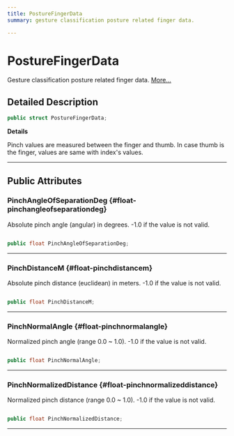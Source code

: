 ```yaml
---
title: PostureFingerData
summary: gesture classification posture related finger data. 

---
```


# PostureFingerData




Gesture classification posture related finger data.   [More...](#detailed-description)  




## Detailed Description

```csharp
public struct PostureFingerData; 
```


**Details**

Pinch values are measured between the finger and thumb. In case thumb is the finger, values are same with index's values. 





-----------



## Public Attributes

### PinchAngleOfSeparationDeg {#float-pinchangleofseparationdeg}

Absolute pinch angle (angular) in degrees. -1.0 if the value is not valid. 

```csharp

public float PinchAngleOfSeparationDeg;

```






-----------

### PinchDistanceM {#float-pinchdistancem}

Absolute pinch distance (euclidean) in meters. -1.0 if the value is not valid. 

```csharp

public float PinchDistanceM;

```






-----------

### PinchNormalAngle {#float-pinchnormalangle}

Normalized pinch angle (range 0.0 ~ 1.0). -1.0 if the value is not valid. 

```csharp

public float PinchNormalAngle;

```






-----------

### PinchNormalizedDistance {#float-pinchnormalizeddistance}

Normalized pinch distance (range 0.0 ~ 1.0). -1.0 if the value is not valid. 

```csharp

public float PinchNormalizedDistance;

```






-----------


